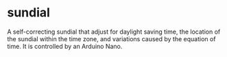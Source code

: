 # sundial
A self-correcting sundial that adjust for daylight saving time, the location of the sundial within the time zone, and variations caused by the equation of time. It is controlled by an Arduino Nano.
